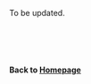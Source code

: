 To be updated.




                        
<br />    
<br />
<br />
      
#### Back to [Homepage](https://chaominl.github.io)

